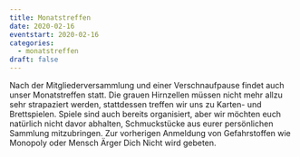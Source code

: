 ```yaml
---
title: Monatstreffen
date: 2020-02-16
eventstart: 2020-02-16
categories: 
  - monatstreffen
draft: false
---
```

Nach der Mitgliederversammlung und einer Verschnaufpause findet auch unser Monatstreffen statt. Die grauen Hirnzellen 
müssen nicht mehr allzu sehr strapaziert werden, stattdessen treffen wir uns zu Karten- und Brettspielen. Spiele sind 
auch bereits organisiert, aber wir möchten euch natürlich nicht davor abhalten, Schmuckstücke aus eurer persönlichen 
Sammlung mitzubringen. Zur vorherigen Anmeldung von Gefahrstoffen wie Monopoly oder Mensch Ärger Dich Nicht wird gebeten.

